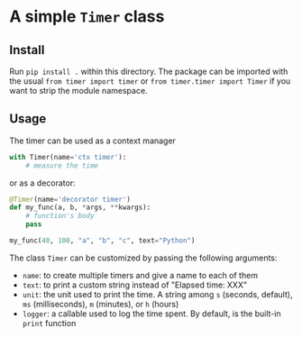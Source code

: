 # A simple `Timer` class

## Install

Run `pip install .` within this directory. The package can be imported with the usual `from timer import timer` or `from timer.timer import Timer` if you want to strip the module namespace.

## Usage

The timer can be used as a context manager

```python
with Timer(name='ctx timer'):
    # measure the time
```

or as a decorator:
```python
@Timer(name='decorator timer')
def my_func(a, b, *args, **kwargs):
    # function's body
    pass

my_func(40, 100, "a", "b", "c", text="Python")
```


The class `Timer` can be customized by passing the following arguments:

- `name`: to create multiple timers and give a name to each of them
- `text`: to print a custom string instead of "Elapsed time: XXX"
- `unit`: the unit used to print the time. A string among `s` (seconds, default), `ms` (milliseconds), `m` (minutes), or `h` (hours) 
- `logger`: a callable used to log the time spent. By default, is the built-in `print` function

